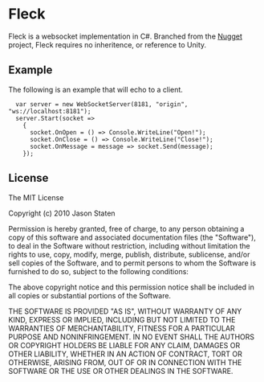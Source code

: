 Fleck
===

Fleck is a websocket implementation in C#. Branched from the [Nugget][nugget]
project, Fleck requires no inheritence, or reference to Unity. 

Example
---

The following is an example that will echo to a client.

      var server = new WebSocketServer(8181, "origin", "ws://localhost:8181");
      server.Start(socket =>
        {
          socket.OnOpen = () => Console.WriteLine("Open!");
          socket.OnClose = () => Console.WriteLine("Close!");
          socket.OnMessage = message => socket.Send(message);
        });

License
---

The MIT License

Copyright (c) 2010 Jason Staten

Permission is hereby granted, free of charge, to any person obtaining a copy
of this software and associated documentation files (the "Software"), to deal
in the Software without restriction, including without limitation the rights
to use, copy, modify, merge, publish, distribute, sublicense, and/or sell
copies of the Software, and to permit persons to whom the Software is
furnished to do so, subject to the following conditions:

The above copyright notice and this permission notice shall be included in
all copies or substantial portions of the Software.

THE SOFTWARE IS PROVIDED "AS IS", WITHOUT WARRANTY OF ANY KIND, EXPRESS OR
IMPLIED, INCLUDING BUT NOT LIMITED TO THE WARRANTIES OF MERCHANTABILITY,
FITNESS FOR A PARTICULAR PURPOSE AND NONINFRINGEMENT. IN NO EVENT SHALL THE
AUTHORS OR COPYRIGHT HOLDERS BE LIABLE FOR ANY CLAIM, DAMAGES OR OTHER
LIABILITY, WHETHER IN AN ACTION OF CONTRACT, TORT OR OTHERWISE, ARISING FROM,
OUT OF OR IN CONNECTION WITH THE SOFTWARE OR THE USE OR OTHER DEALINGS IN
THE SOFTWARE.



[nugget]: http://nugget.codeplex.com/ 
